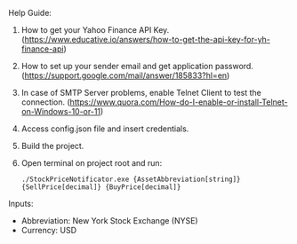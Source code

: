 Help Guide:
1. How to get your Yahoo Finance API Key. (https://www.educative.io/answers/how-to-get-the-api-key-for-yh-finance-api)
2. How to set up your sender email and get application password. (https://support.google.com/mail/answer/185833?hl=en)
3. In case of SMTP Server problems, enable Telnet Client to test the connection. (https://www.quora.com/How-do-I-enable-or-install-Telnet-on-Windows-10-or-11)
4. Access config.json file and insert credentials.
5. Build the project.
6. Open terminal on project root and run:                 

       ./StockPriceNotificator.exe {AssetAbbreviation[string]} {SellPrice[decimal]} {BuyPrice[decimal]}

Inputs:
- Abbreviation: New York Stock Exchange (NYSE)
- Currency: USD 
